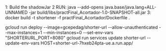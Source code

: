 1: Build the shadowJar
2 RUN: java --add-opens java.base/java.lang=ALL-UNNAMED -jar build/libs/practFinal_Acortador-1.0-SNAPSHOT-all.jar
3: docker build -t shortener -f practFinal_Acortador/Dockerfile .

gcloud run deploy --image=gcepedag/shorter-url --allow-unauthenticated --max-instances=1 --min-instances=0 --set-env-vars "SHORTERURL_PORT=8080"
gcloud run services update shorter-url --update-env-vars HOST=shorter-url-7hxeb24pta-ue.a.run.app/
